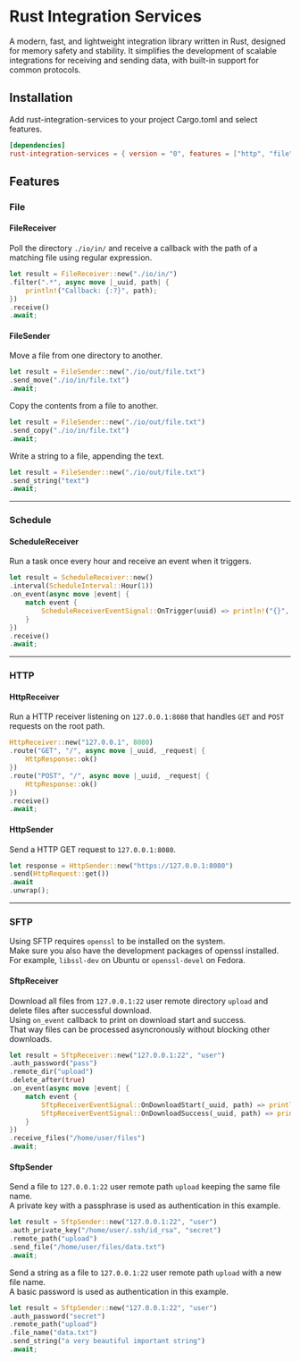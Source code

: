 # Rust Integration Services

A modern, fast, and lightweight integration library written in Rust, designed for memory safety and stability. It simplifies the development of scalable integrations for receiving and sending data, with built-in support for common protocols.

## Installation

Add rust-integration-services to your project Cargo.toml and select features.

``` toml
[dependencies]
rust-integration-services = { version = "0", features = ["http", "file", "schedule", "sftp"] }
```

## Features
### File
#### FileReceiver

Poll the directory `./io/in/` and receive a callback with the path of a matching file using regular expression.

``` rust
let result = FileReceiver::new("./io/in/")
.filter(".*", async move |_uuid, path| {
    println!("Callback: {:?}", path);
})
.receive()
.await;
```

#### FileSender

Move a file from one directory to another.
``` rust
let result = FileSender::new("./io/out/file.txt")
.send_move("./io/in/file.txt")
.await;
```

Copy the contents from a file to another.
``` rust
let result = FileSender::new("./io/out/file.txt")
.send_copy("./io/in/file.txt")
.await;
```

Write a string to a file, appending the text.
``` rust
let result = FileSender::new("./io/out/file.txt")
.send_string("text")
.await;
```
---
### Schedule
#### ScheduleReceiver

Run a task once every hour and receive an event when it triggers.
``` rust
let result = ScheduleReceiver::new()
.interval(ScheduleInterval::Hour(1))
.on_event(async move |event| {
    match event {
        ScheduleReceiverEventSignal::OnTrigger(uuid) => println!("{}", uuid),
    }
})
.receive()
.await;
```
---
### HTTP
#### HttpReceiver

Run a HTTP receiver listening on `127.0.0.1:8080` that handles `GET` and `POST` requests on the root path.
``` rust
HttpReceiver::new("127.0.0.1", 8080)
.route("GET", "/", async move |_uuid, _request| {
    HttpResponse::ok()
})
.route("POST", "/", async move |_uuid, _request| {
    HttpResponse::ok()
})
.receive()
.await;
```

#### HttpSender

Send a HTTP GET request to `127.0.0.1:8080`.
``` rust
let response = HttpSender::new("https://127.0.0.1:8080")
.send(HttpRequest::get())
.await
.unwrap();
```
---

### SFTP

Using SFTP requires `openssl` to be installed on the system.  
Make sure you also have the development packages of openssl installed.
For example, `libssl-dev` on Ubuntu or `openssl-devel` on Fedora.

#### SftpReceiver

Download all files from `127.0.0.1:22` user remote directory `upload` and delete files after successful download.  
Using `on_event` callback to print on download start and success.  
That way files can be processed asyncronously without blocking other downloads.

``` rust
let result = SftpReceiver::new("127.0.0.1:22", "user")
.auth_password("pass")
.remote_dir("upload")
.delete_after(true)
.on_event(async move |event| {
    match event {
        SftpReceiverEventSignal::OnDownloadStart(_uuid, path) => println!("Download started: {:?}", path),
        SftpReceiverEventSignal::OnDownloadSuccess(_uuid, path) => println!("Download complete: {:?}", path),
    }
})
.receive_files("/home/user/files")
.await;
```

#### SftpSender

Send a file to `127.0.0.1:22` user remote path `upload` keeping the same file name.  
A private key with a passphrase is used as authentication in this example.

``` rust
let result = SftpSender::new("127.0.0.1:22", "user")
.auth_private_key("/home/user/.ssh/id_rsa", "secret")
.remote_path("upload")
.send_file("/home/user/files/data.txt")
.await;
```

Send a string as a file to `127.0.0.1:22` user remote path `upload` with a new file name.  
A basic password is used as authentication in this example.

``` rust
let result = SftpSender::new("127.0.0.1:22", "user")
.auth_password("secret")
.remote_path("upload")
.file_name("data.txt")
.send_string("a very beautiful important string")
.await;
```